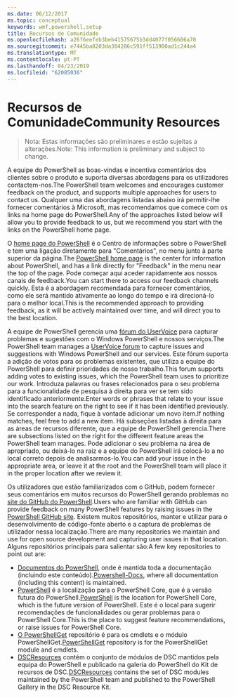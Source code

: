 ```yaml
---
ms.date: 06/12/2017
ms.topic: conceptual
keywords: wmf,powershell,setup
title: Recursos de Comunidade
ms.openlocfilehash: a26f6eefeb3beb41575675b3dd4077f056606a70
ms.sourcegitcommit: e7445ba8203da304286c591ff513900ad1c244a4
ms.translationtype: MT
ms.contentlocale: pt-PT
ms.lasthandoff: 04/23/2019
ms.locfileid: "62085036"
---
```

# <a name="community-resources"></a><span data-ttu-id="6370f-103">Recursos de Comunidade</span><span class="sxs-lookup"><span data-stu-id="6370f-103">Community Resources</span></span>
> <span data-ttu-id="6370f-104">Nota: Estas informações são preliminares e estão sujeitas a alterações.</span><span class="sxs-lookup"><span data-stu-id="6370f-104">Note: This information is preliminary and subject to change.</span></span>

<span data-ttu-id="6370f-105">A equipe do PowerShell as boas-vindas e incentiva comentários dos clientes sobre o produto e suporta diversas abordagens para os utilizadores contactem-nos.</span><span class="sxs-lookup"><span data-stu-id="6370f-105">The PowerShell team welcomes and encourages customer feedback on the product, and supports multiple approaches for users to contact us.</span></span>
<span data-ttu-id="6370f-106">Qualquer uma das abordagens listadas abaixo irá permitir-lhe fornecer comentários à Microsoft, mas recomendamos que comece com os links na home page do PowerShell.</span><span class="sxs-lookup"><span data-stu-id="6370f-106">Any of the approaches listed below will allow you to provide feedback to us, but we recommend you start with the links on the PowerShell home page.</span></span>

<span data-ttu-id="6370f-107">O [home page do PowerShell](https://microsoft.com/powershell) é o Centro de informações sobre o PowerShell e tem uma ligação diretamente para "Comentários", no menu junto à parte superior da página.</span><span class="sxs-lookup"><span data-stu-id="6370f-107">The [PowerShell home page](https://microsoft.com/powershell) is the center for information about PowerShell, and has a link directly for "Feedback" in the menu near the top of the page.</span></span>
<span data-ttu-id="6370f-108">Pode começar aqui aceder rapidamente aos nossos canais de feedback.</span><span class="sxs-lookup"><span data-stu-id="6370f-108">You can start there to access our feedback channels quickly.</span></span>
<span data-ttu-id="6370f-109">Esta é a abordagem recomendada para fornecer comentários, como ele será mantido ativamente ao longo do tempo e irá direcioná-lo para o melhor local.</span><span class="sxs-lookup"><span data-stu-id="6370f-109">This is the recommended approach to providing feedback, as it will be actively maintained over time, and will direct you to the best location.</span></span>

<span data-ttu-id="6370f-110">A equipe de PowerShell gerencia uma [fórum do UserVoice](https://windowsserver.uservoice.com/forums/301869-powershell/) para capturar problemas e sugestões com o Windows PowerShell e nossos serviços.</span><span class="sxs-lookup"><span data-stu-id="6370f-110">The PowerShell team manages a [UserVoice forum](https://windowsserver.uservoice.com/forums/301869-powershell/) to capture issues and suggestions with Windows PowerShell and our services.</span></span>
<span data-ttu-id="6370f-111">Este fórum suporta a adição de votos para os problemas existentes, que utiliza a equipe do PowerShell para definir prioridades de nosso trabalho.</span><span class="sxs-lookup"><span data-stu-id="6370f-111">This forum supports adding votes to existing issues, which the PowerShell team uses to prioritize our work.</span></span>
<span data-ttu-id="6370f-112">Introduza palavras ou frases relacionados para o seu problema para a funcionalidade de pesquisa à direita para ver se tem sido identificado anteriormente.</span><span class="sxs-lookup"><span data-stu-id="6370f-112">Enter words or phrases that relate to your issue into the search feature on the right to see if it has been identified previously.</span></span>
<span data-ttu-id="6370f-113">Se corresponder a nada, fique à vontade adicionar um novo item.</span><span class="sxs-lookup"><span data-stu-id="6370f-113">If nothing matches, feel free to add a new item.</span></span>
<span data-ttu-id="6370f-114">Há subseções listadas à direita para as áreas de recursos diferente, que a equipe de PowerShell gerencia.</span><span class="sxs-lookup"><span data-stu-id="6370f-114">There are subsections listed on the right for the different feature areas the PowerShell team manages.</span></span>
<span data-ttu-id="6370f-115">Pode adicionar o seu problema na área de apropriado, ou deixá-lo na raiz e a equipe do PowerShell irá colocá-lo a no local correto depois de analisarmos-lo.</span><span class="sxs-lookup"><span data-stu-id="6370f-115">You can add your issue in the appropriate area, or leave it at the root and the PowerShell team will place it in the proper location after we review it.</span></span>

<span data-ttu-id="6370f-116">Os utilizadores que estão familiarizados com o GitHub, podem fornecer seus comentários em muitos recursos do PowerShell gerando problemas no [site do GitHub do PowerShell](https://github.com/powershell).</span><span class="sxs-lookup"><span data-stu-id="6370f-116">Users who are familiar with GitHub can provide feedback on many PowerShell features by raising issues in the [PowerShell GitHub site](https://github.com/powershell).</span></span>
<span data-ttu-id="6370f-117">Existem muitos repositórios, manter e utilizar para o desenvolvimento de código-fonte aberto e a captura de problemas de utilizador nessa localização.</span><span class="sxs-lookup"><span data-stu-id="6370f-117">There are many repositories we maintain and use for open source development and capturing user issues in that location.</span></span>
<span data-ttu-id="6370f-118">Alguns repositórios principais para salientar são:</span><span class="sxs-lookup"><span data-stu-id="6370f-118">A few key repositories to point out are:</span></span>

* <span data-ttu-id="6370f-119">[Documentos do PowerShell](https://github.com/PowerShell/powershell-docs), onde é mantida toda a documentação (incluindo este conteúdo).</span><span class="sxs-lookup"><span data-stu-id="6370f-119">[Powershell-Docs](https://github.com/PowerShell/powershell-docs), where all documentation (including this content) is maintained.</span></span>
* <span data-ttu-id="6370f-120">[PowerShell](https://github.com/PowerShell/powershell) é a localização para o PowerShell Core, que é a versão futura do PowerShell.</span><span class="sxs-lookup"><span data-stu-id="6370f-120">[PowerShell](https://github.com/PowerShell/powershell) is the location for PowerShell Core, which is the future version of PowerShell.</span></span>
<span data-ttu-id="6370f-121">Este é o local para sugerir recomendações de funcionalidades ou gerar problemas para o PowerShell Core.</span><span class="sxs-lookup"><span data-stu-id="6370f-121">This is the place to suggest feature recommendations, or raise issues for PowerShell Core.</span></span>
* <span data-ttu-id="6370f-122">[O PowerShellGet](https://github.com/PowerShell/powershellget) repositório é para os cmdlets e o módulo PowerShellGet.</span><span class="sxs-lookup"><span data-stu-id="6370f-122">[PowerShellGet](https://github.com/PowerShell/powershellget) repository is for the PowerShellGet module and cmdlets.</span></span>
* <span data-ttu-id="6370f-123">[DSCResources](https://github.com/PowerShell/DscResources) contém o conjunto de módulos de DSC mantidos pela equipa do PowerShell e publicado na galeria do PowerShell do Kit de recursos de DSC.</span><span class="sxs-lookup"><span data-stu-id="6370f-123">[DSCResources](https://github.com/PowerShell/DscResources) contains the set of DSC modules maintained by the PowerShell team and published to the PowerShell Gallery in the DSC Resource Kit.</span></span>
